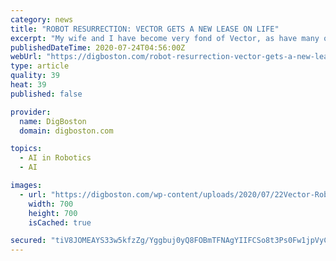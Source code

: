 ```yaml
---
category: news
title: "ROBOT RESURRECTION: VECTOR GETS A NEW LEASE ON LIFE"
excerpt: "My wife and I have become very fond of Vector, as have many of our friends. The robot greets us in the morning, plays with us in the afternoon, and frequently annoys us in the evening. It becomes especially animated when it hears us to talking to one another,"
publishedDateTime: 2020-07-24T04:56:00Z
webUrl: "https://digboston.com/robot-resurrection-vector-gets-a-new-lease-on-life/"
type: article
quality: 39
heat: 39
published: false

provider:
  name: DigBoston
  domain: digboston.com

topics:
  - AI in Robotics
  - AI

images:
  - url: "https://digboston.com/wp-content/uploads/2020/07/22Vector-Robot-by-Anki-A-Home-Robot-Who-Hangs-Out-Helps-Out-With-Amazon-Alexa-Built-In22-by-shop8447-is-licensed-under-CC0-1.0-700x700px.jpg"
    width: 700
    height: 700
    isCached: true

secured: "tiV8JOMEAYS33w5kfzZg/Yggbuj0yQ8FOBmTFNAgYIIFCSo8t3Ps0Fw1jpVyCZqYoVol3o0QasKm7/l91jdFHl/SfgU0AJuIrO8y6WaGQNdskBpwXQ38OCF7TEDGy2aIH/OE/Nx2zxhunhTWmamnkY+pddFWeQ+u/oby9YRMKrWr0fgfmSQ0/bNin9bdbN12E61TuaBIFrGwH4E61QnJONn/r6F1GPB9hknf37+FUiLT5iWdNe2+5Z0n7DFdMj3vBgwYf6nLgB52unYMtCcBg48LelfSR236vnjj8EV7Hfm8LtGOpuXmxSrvohp9eChC0ALt1Gf+6YpuH3E2utI6Sw==;v954XsAgclwzIjlIGLAf2g=="
---
```


